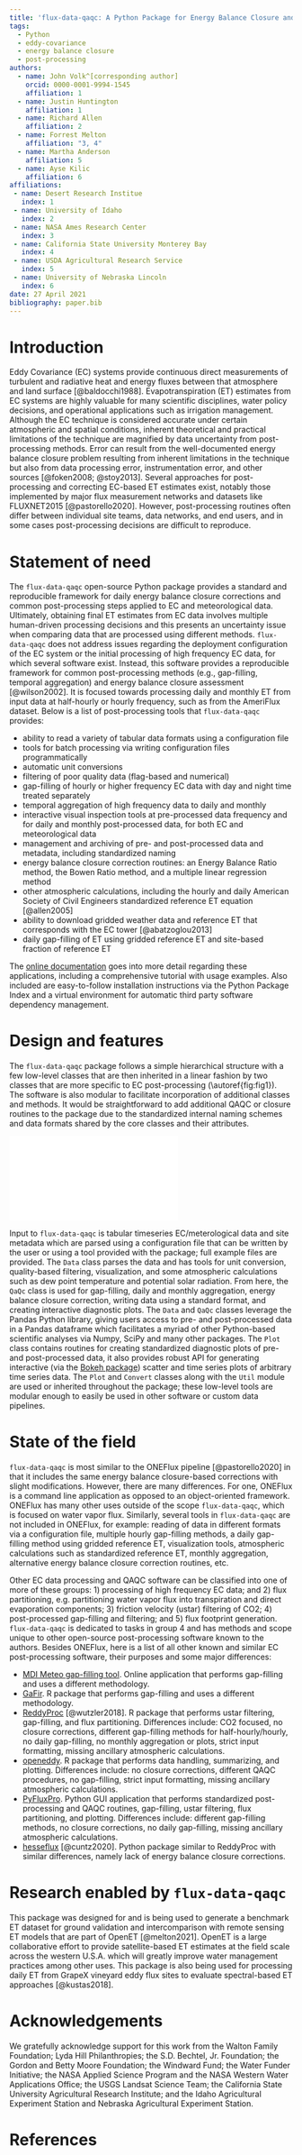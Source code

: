 ```yaml
---
title: 'flux-data-qaqc: A Python Package for Energy Balance Closure and Post-Processing of Eddy Flux Data'
tags:
  - Python
  - eddy-covariance
  - energy balance closure
  - post-processing
authors:
  - name: John Volk^[corresponding author]
    orcid: 0000-0001-9994-1545
    affiliation: 1
  - name: Justin Huntington
    affiliation: 1
  - name: Richard Allen
    affiliation: 2
  - name: Forrest Melton
    affiliation: "3, 4"
  - name: Martha Anderson
    affiliation: 5
  - name: Ayse Kilic
    affiliation: 6
affiliations:
 - name: Desert Research Institue
   index: 1
 - name: University of Idaho
   index: 2
 - name: NASA Ames Research Center
   index: 3
 - name: California State University Monterey Bay
   index: 4
 - name: USDA Agricultural Research Service
   index: 5
 - name: University of Nebraska Lincoln
   index: 6
date: 27 April 2021
bibliography: paper.bib
---
```


# Introduction

Eddy Covariance (EC) systems provide continuous direct measurements of turbulent and radiative heat and energy fluxes between that atmosphere and land surface [@baldocchi1988]. Evapotranspiration (ET) estimates from EC systems are highly valuable for many scientific disciplines, water policy decisions, and operational applications such as irrigation management. Although the EC technique is considered accurate under certain atmospheric and spatial conditions, inherent theoretical and practical limitations of the technique are magnified by data uncertainty from post-processing methods. Error can result from the well-documented energy balance closure problem resulting from inherent limitations in the technique but also from data processing error, instrumentation error, and other sources [@foken2008; @stoy2013]. Several approaches for post-processing and correcting EC-based  ET estimates exist, notably those implemented by major flux measurement networks and datasets like FLUXNET2015 [@pastorello2020]. However, post-processing routines often differ between individual site teams, data networks, and end users, and in some cases post-processing decisions are difficult to reproduce. 

# Statement of need

The ``flux-data-qaqc`` open-source Python package provides a standard and reproducible framework for daily energy balance closure corrections and common post-processing steps applied to EC and meteorological data. Ultimately, obtaining final ET estimates from EC data involves multiple human-driven processing decisions and this presents an uncertainty issue when comparing data that are processed using different methods. ``flux-data-qaqc`` does not address issues regarding the deployment configuration  of the EC system or the initial processing of high frequency EC data, for which several software exist. Instead, this software provides a reproducible framework for common post-processing methods (e.g., gap-filling, temporal aggregation) and energy balance closure assessment [@wilson2002]. It is focused towards processing daily and monthly ET from input data at  half-hourly or hourly frequency, such as from the AmeriFlux dataset. Below is a list of post-processing tools that ``flux-data-qaqc`` provides:

* ability to read a variety of tabular data formats using a configuration file
* tools for batch processing via writing configuration files programmatically
* automatic unit conversions
* filtering of poor quality data (flag-based and numerical)
* gap-filling of hourly or higher frequency EC data with day and night time treated separately 
* temporal aggregation of high frequency data to daily and monthly
* interactive visual inspection tools at pre-processed data frequency and for daily and monthly post-processed data, for both EC and meteorological data
* management and archiving of pre- and post-processed data and metadata, including standardized naming
* energy balance closure correction routines:  an Energy Balance Ratio method, the Bowen Ratio method, and a multiple linear regression method
* other atmospheric calculations, including the hourly and daily American Society of Civil Engineers standardized reference ET equation [@allen2005]
* ability to download gridded weather data and reference ET that corresponds with the EC tower [@abatzoglou2013]
* daily gap-filling of ET using gridded reference ET and site-based fraction of reference ET 

The [online documentation](https://flux-data-qaqc.readthedocs.io/en/latest/index.html) goes into more detail regarding these applications, including a comprehensive  tutorial with usage examples. Also included are easy-to-follow installation instructions via the Python Package Index and a virtual environment for automatic third party software dependency management. 

# Design and features

The ``flux-data-qaqc`` package follows a simple hierarchical structure with a few low-level classes that are then inherited in a linear fashion by two classes that are more specific to EC post-processing (\autoref{fig:fig1}).  The software is also modular to facilitate incorporation of additional classes and methods. It would be straightforward to add additional QAQC or closure routines to the package due to the standardized internal naming schemes and data formats shared by the core classes and their attributes. 

![Diagram showing the relationship between software components, arrows signify the data flow pipeline and class inheritance, and green highlighted boxes indicate software whereas non-highlighted indicate input or output products of the software.\label{fig:fig1}](figure1.pdf)

Input to ``flux-data-qaqc`` is tabular timeseries EC/meterological data and site metadata which are parsed using a configuration file that can be written by the user or using a tool provided with the package; full example files are provided. The ``Data`` class parses the data and has tools for unit conversion, quality-based filtering, visualization, and some atmospheric calculations such as dew point temperature and potential solar radiation. From here, the ``QaQc`` class is used for gap-filling, daily and monthly aggregation, energy balance closure correction, writing data using a standard format, and creating interactive diagnostic plots. The ``Data`` and ``QaQc`` classes leverage the Pandas Python library, giving users access to pre- and post-processed data in a Pandas dataframe which facilitates a myriad of other Python-based scientific analyses via Numpy, SciPy and many other packages. The ``Plot`` class contains routines for creating standardized diagnostic plots of pre- and post-processed data, it also provides robust API for generating interactive (via the [Bokeh package](https://docs.bokeh.org/en/latest/index.html)) scatter and time series plots of arbitrary time series data. The ``Plot`` and ``Convert`` classes along with the ``Util`` module are used or inherited throughout the package; these low-level tools are modular enough to easily be used in other software or custom data pipelines. 

# State of the field 

``flux-data-qaqc`` is most similar to the ONEFlux pipeline [@pastorello2020] in that it includes the same energy balance closure-based corrections with slight modifications. However, there are many differences. For one, ONEFlux is a command line application as opposed to an object-oriented framework. ONEFlux has many other uses outside of the scope ``flux-data-qaqc``, which is focused on water vapor flux. Similarly, several tools in ``flux-data-qaqc`` are not included in ONEFlux, for example: reading of data in different formats via a configuration file, multiple hourly gap-filling methods, a daily gap-filling method using gridded reference ET, visualization tools, atmospheric calculations such as standardized reference ET, monthly aggregation, alternative energy balance closure correction routines, etc.

Other EC data processing and QAQC software can be classified into one of more of these groups: 1) processing of high frequency EC data; and 2) flux partitioning, e.g. partitioning water vapor flux into transpiration and direct evaporation components; 3) friction velocity (ustar) filtering of CO2; 4) post-processed gap-filling and filtering; and 5) flux footprint generation. ``flux-data-qaqc`` is dedicated to tasks in group 4 and has methods and scope unique to other open-source post-processing software known to the authors. Besides ONEFlux, here is a list of all other known and similar EC post-processing software, their purposes and some major differences:

* [MDI Meteo gap-filling tool](http://www.bgc-jena.mpg.de/~MDIwork/meteo/). Online application that performs gap-filling and uses a different methodology.
* [GaFir](https://www.bayceer.uni-bayreuth.de/mm/de/software/software/software_dl.php?id_obj=124194). R package that performs gap-filling and uses a different methodology.
* [ReddyProc](https://www.bgc-jena.mpg.de/bgi/index.php/Services/REddyProcWeb) [@wutzler2018]. R package that performs ustar filtering, gap-filling, and flux partitioning. Differences include: CO2 focused, no closure corrections, different gap-filling methods for half-hourly/hourly, no daily gap-filling, no monthly aggregation or plots, strict input formatting, missing ancillary atmospheric calculations. 
* [openeddy](https://github.com/lsigut/openeddy). R package that performs data handling, summarizing, and plotting. Differences include: no closure corrections, different QAQC procedures, no gap-filling, strict input formatting, missing ancillary atmospheric calculations.
* [PyFluxPro](https://github.com/OzFlux/PyFluxPro). Python GUI application that performs standardized post-processing and QAQC routines, gap-filling, ustar filtering, flux partitioning, and plotting. Differences include: different gap-filling methods, no closure corrections, no daily gap-filling, missing ancillary atmospheric calculations.
* [hesseflux](https://github.com/mcuntz/hesseflux) [@cuntz2020]. Python package similar to ReddyProc with similar differences, namely lack of energy balance closure corrections.

# Research enabled by ``flux-data-qaqc``

This package was designed for and is being used to generate a benchmark ET dataset for ground validation and intercomparison with remote sensing ET models that are part of OpenET [@melton2021]. OpenET is a large collaborative effort to provide satellite-based ET estimates at the field scale across the western U.S.A. which will greatly improve water management practices among other uses. This package is also being used for processing daily ET from GrapeX vineyard eddy flux sites to evaluate spectral-based ET approaches [@kustas2018].

# Acknowledgements

We gratefully acknowledge support for this work from the Walton Family Foundation; Lyda Hill Philanthropies; the S.D. Bechtel, Jr. Foundation; the Gordon and Betty Moore Foundation; the Windward Fund; the Water Funder Initiative; the NASA Applied Science Program and the NASA Western Water Applications Office; the USGS Landsat Science Team; the California State University Agricultural Research Institute; and the Idaho Agricultural Experiment Station and Nebraska Agricultural Experiment Station.

# References

